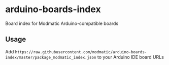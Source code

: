 # arduino-boards-index

Board index for Modmatic Arduino-compatible boards

## Usage

Add `https://raw.githubusercontent.com/modmatic/arduino-boards-index/master/package_modmatic_index.json` to your Arduino IDE board URLs
